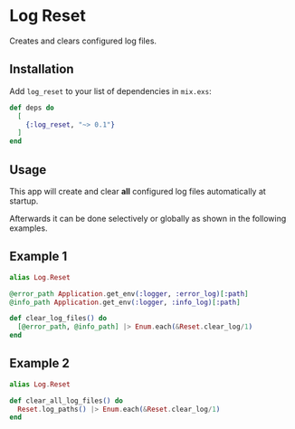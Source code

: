 # Log Reset

Creates and clears configured log files.

## Installation

Add `log_reset` to your list of dependencies in `mix.exs`:

```elixir
def deps do
  [
    {:log_reset, "~> 0.1"}
  ]
end
```

## Usage

This app will create and clear __all__ configured log files automatically at startup.

Afterwards it can be done selectively or globally as shown in the following examples.

## Example 1

```elixir
alias Log.Reset

@error_path Application.get_env(:logger, :error_log)[:path]
@info_path Application.get_env(:logger, :info_log)[:path]

def clear_log_files() do
  [@error_path, @info_path] |> Enum.each(&Reset.clear_log/1)
end
```

## Example 2

```elixir
alias Log.Reset

def clear_all_log_files() do
  Reset.log_paths() |> Enum.each(&Reset.clear_log/1)
end
```
